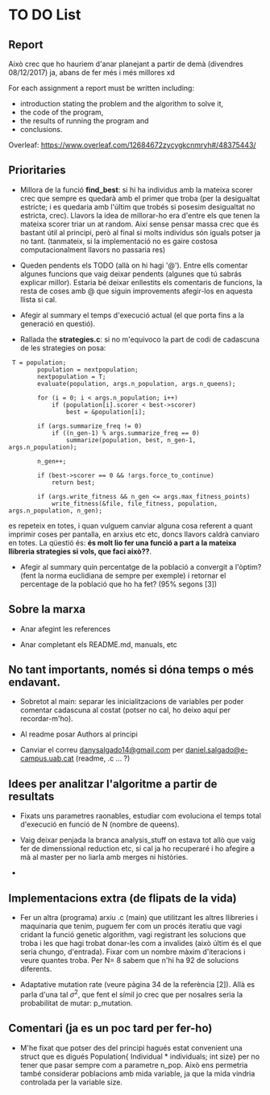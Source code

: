 # TO DO List

## Report
Això crec que ho hauriem d'anar planejant a partir de demà (divendres 08/12/2017) ja, abans de fer més i més millores xd

For each assignment a report must be written including:
* introduction stating the problem and the algorithm to solve it,
* the code of the program,
* the results of running the program and
* conclusions.

Overleaf: https://www.overleaf.com/12684672zycygkcnmryh#/48375443/


## Prioritaries

* Millora de la funció **find_best**: si hi ha individus amb la mateixa scorer crec que sempre es quedarà amb el primer que troba (per la desigualtat estricte; i es quedaria amb l'últim que trobés si posesim desigualtat no estricta, crec). Llavors la idea de millorar-ho era d'entre els que tenen la mateixa scorer triar un at random. Així sense pensar massa crec que és bastant útil al principi, però al final si molts individus són iguals potser ja no tant. (tanmateix, si la implementació no es gaire costosa computacionalment llavors no passaria res)

* Queden pendents els TODO (allà on hi hagi '@'). Entre ells comentar algunes funcions que vaig deixar pendents (algunes que tú sabrás explicar millor). Estaria bé deixar enllestits els comentaris de funcions, la resta de coses amb @ que siguin improvements afegir-los en aquesta llista si cal.

* Afegir al summary el temps d'execució actual (el que porta fins a la generació en questió).

* Rallada the **strategies.c**: si no m'equivoco la part de codi de cadascuna de les strategies on posa:

```
 T = population;
        population = nextpopulation;
        nextpopulation = T;
        evaluate(population, args.n_population, args.n_queens);

        for (i = 0; i < args.n_population; i++)
            if (population[i].scorer < best->scorer)
                best = &population[i];

        if (args.summarize_freq != 0)
            if ((n_gen-1) % args.summarize_freq == 0)
                summarize(population, best, n_gen-1, args.n_population);

        n_gen++;

        if (best->scorer == 0 && !args.force_to_continue)
            return best;

        if (args.write_fitness && n_gen <= args.max_fitness_points)
            write_fitness(&file, file_fitness, population, args.n_population, n_gen);

```

es repeteix en totes, i quan vulguem canviar alguna cosa referent a quant imprimir coses per pantalla, en arxius etc etc, doncs llavors caldrà canviaro en totes. La qüestió és: **és molt lio fer una funció a part a la mateixa llibreria strategies si vols, que faci això??**.


* Afegir al summary quin percentatge de la població a convergit a l'òptim? (fent la norma euclidiana de sempre per exemple) i retornar el percentage de la població que ho ha fet? (95% segons [3])

## Sobre la marxa

* Anar afegint les references

* Anar completant els README.md, manuals, etc



## No tant importants, només si dóna temps o més endavant.

* Sobretot al main: separar les inicialitzacions de variables per poder comentar cadascuna al costat (potser no cal, ho deixo aquí per recordar-m'ho).

* Al readme posar Authors al principi

* Canviar el correu danysalgado14@gmail.com per daniel.salgado@e-campus.uab.cat (readme, .c ... ?)




## Idees per analitzar l'algoritme a partir de resultats

* Fixats uns parametres raonables, estudiar com evoluciona el temps total d'execució en funció de N (nombre de queens).

* Vaig deixar penjada la branca analysis_stuff on estava tot allò que vaig fer de dimenssional reduction etc, si cal ja ho recuperaré i ho afegire a mà al master per no liarla amb merges ni històries.

*

## Implementacions extra (de flipats de la vida)

* Fer un altra (programa) arxiu .c (main) que utilitzant les altres llibreries i maquinaria que tenim, puguem fer com un procés iteratiu que vagi cridant la funció genetic algorithm, vagi registrant les solucions que troba i les que hagi trobat donar-les com a invalides (això últim és el que seria chungo, d'entrada). Fixar com un nombre màxim d'iteracions i veure quantes troba. Per N= 8 sabem que n'hi ha 92 de solucions diferents.

* Adaptative mutation rate (veure pàgina 34 de la referència [2]).  Allà es parla d'una tal $\sigma^2$, que fent el símil jo crec que per nosalres seria la probabilitat de mutar: p_mutation.

## Comentari (ja es un poc tard per fer-ho)

* M'he fixat que potser des del principi hagués estat convenient una struct que es digués Population{ Individual * individuals; int size} per 
no tener que pasar sempre com a parametre n_pop. Això ens permetria també considerar poblacions amb mida variable, ja que la mida vindria controlada per la variable size.